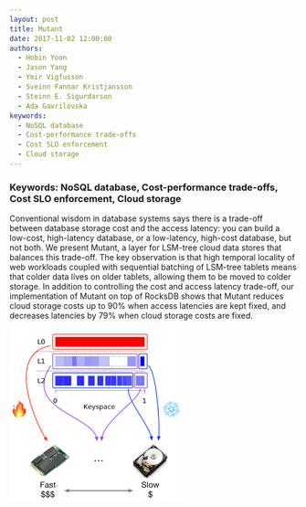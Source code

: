 ```yaml
---
layout: post
title: Mutant
date: 2017-11-02 12:00:00
authors:
  - Hobin Yoon
  - Jason Yang
  - Ymir Vigfusson
  - Sveinn Fannar Kristjansson
  - Steinn E. Sigurdarson
  - Ada Gavrilovska
keywords:
  - NoSQL database
  - Cost-performance trade-offs
  - Cost SLO enforcement
  - Cloud storage
---
```


### Keywords: NoSQL database, Cost-performance trade-offs, Cost SLO enforcement, Cloud storage

Conventional wisdom in database systems says there is a trade-off between database storage cost and the access latency:
  you can build a low-cost, high-latency database, or a low-latency, high-cost database, but not both.
We present Mutant, a layer for LSM-tree cloud data stores that balances this trade-off.
The key observation is that high temporal locality of web workloads coupled with sequential batching
  of LSM-tree tablets means that colder data lives on older tablets, allowing them to be moved to colder storage.
In addition to controlling the cost and access latency trade-off, 
  our implementation of Mutant on top of RocksDB shows that Mutant reduces cloud storage costs up to 90%
when access latencies are kept fixed, and decreases latencies by 79% when cloud storage costs are fixed.

<img class="ui centered large rounded image" style="width: 300px; height: 300px;" src="../resources/posts/mutant/mutant-design-highlevel.png"/>
